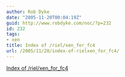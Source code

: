 ```yaml
---
author: Rob Dyke
date: "2005-11-20T00:04:19Z"
guid: http://www.robdyke.com/noc/?p=232
id: 232
tags:
- xen
title: Index of /riel/xen_for_fc4
url: /2005/11/20/index-of-rielxen_for_fc4/
---
```

[Index of /riel/xen\_for\_fc4](http://people.redhat.com/riel/xen_for_fc4/)